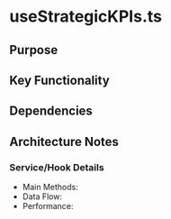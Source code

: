 # useStrategicKPIs.ts

## Purpose

## Key Functionality

## Dependencies

## Architecture Notes

### Service/Hook Details
- Main Methods: 
- Data Flow: 
- Performance: 
